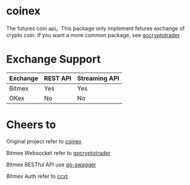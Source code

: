 # coinex
The futures coin api。This package only implement fetures exchange of crypto coin.
If you want a more common package, see [gocryptotrader](https://github.com/thrasher-/gocryptotrader) 

# Exchange Support
| Exchange | REST API | Streaming API
|----------|------|-----------|
| Bitmex | Yes  | Yes        |
| OKex | No  | No        |


# Cheers to
Original project refer to [coinex](https://github.com/SuperGod/coinex)

Bitmex Websocket refer to [gocryptotrader](https://github.com/thrasher-/gocryptotrader) 

Bitmex RESTful API use [go-swagger](https://github.com/go-swagger/go-swagger)

Bitmex Auth refer to [ccxt](https://github.com/ccxt/ccxt/blob/master/python/ccxt/bitmex.py)
